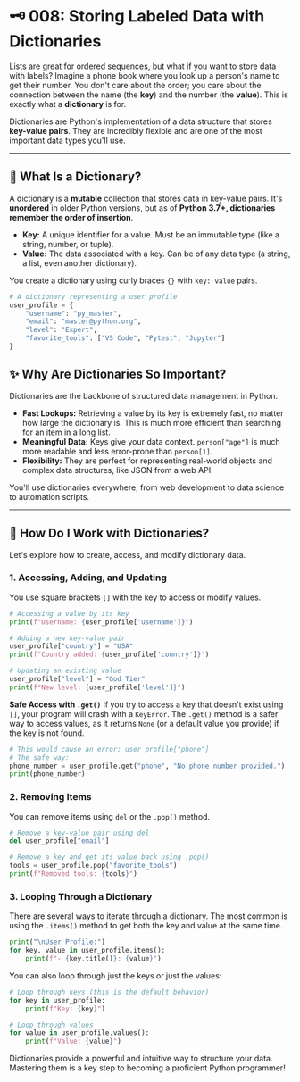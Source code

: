 # 🗝️ 008: Storing Labeled Data with Dictionaries

Lists are great for ordered sequences, but what if you want to store data with labels? Imagine a phone book where you look up a person's name to get their number. You don't care about the order; you care about the connection between the name (the **key**) and the number (the **value**). This is exactly what a **dictionary** is for.

Dictionaries are Python's implementation of a data structure that stores **key-value pairs**. They are incredibly flexible and are one of the most important data types you'll use.

---

## 🤔 What Is a Dictionary?

A dictionary is a **mutable** collection that stores data in key-value pairs. It's **unordered** in older Python versions, but as of **Python 3.7+, dictionaries remember the order of insertion**.

*   **Key:** A unique identifier for a value. Must be an immutable type (like a string, number, or tuple).
*   **Value:** The data associated with a key. Can be of any data type (a string, a list, even another dictionary).

You create a dictionary using curly braces `{}` with `key: value` pairs.

```python
# A dictionary representing a user profile
user_profile = {
    "username": "py_master",
    "email": "master@python.org",
    "level": "Expert",
    "favorite_tools": ["VS Code", "Pytest", "Jupyter"]
}
```

## ✨ Why Are Dictionaries So Important?

Dictionaries are the backbone of structured data management in Python.

*   **Fast Lookups:** Retrieving a value by its key is extremely fast, no matter how large the dictionary is. This is much more efficient than searching for an item in a long list.
*   **Meaningful Data:** Keys give your data context. `person["age"]` is much more readable and less error-prone than `person[1]`.
*   **Flexibility:** They are perfect for representing real-world objects and complex data structures, like JSON from a web API.

You'll use dictionaries everywhere, from web development to data science to automation scripts.

---

## 🚀 How Do I Work with Dictionaries?

Let's explore how to create, access, and modify dictionary data.

### 1. Accessing, Adding, and Updating

You use square brackets `[]` with the key to access or modify values.

```python
# Accessing a value by its key
print(f"Username: {user_profile['username']}")

# Adding a new key-value pair
user_profile["country"] = "USA"
print(f"Country added: {user_profile['country']}")

# Updating an existing value
user_profile["level"] = "God Tier"
print(f"New level: {user_profile['level']}")
```

**Safe Access with `.get()`**
If you try to access a key that doesn't exist using `[]`, your program will crash with a `KeyError`. The `.get()` method is a safer way to access values, as it returns `None` (or a default value you provide) if the key is not found.

```python
# This would cause an error: user_profile["phone"]
# The safe way:
phone_number = user_profile.get("phone", "No phone number provided.")
print(phone_number)
```

### 2. Removing Items

You can remove items using `del` or the `.pop()` method.

```python
# Remove a key-value pair using del
del user_profile["email"]

# Remove a key and get its value back using .pop()
tools = user_profile.pop("favorite_tools")
print(f"Removed tools: {tools}")
```

### 3. Looping Through a Dictionary

There are several ways to iterate through a dictionary. The most common is using the `.items()` method to get both the key and value at the same time.

```python
print("\nUser Profile:")
for key, value in user_profile.items():
    print(f"- {key.title()}: {value}")
```

You can also loop through just the keys or just the values:

```python
# Loop through keys (this is the default behavior)
for key in user_profile:
    print(f"Key: {key}")

# Loop through values
for value in user_profile.values():
    print(f"Value: {value}")
```

Dictionaries provide a powerful and intuitive way to structure your data. Mastering them is a key step to becoming a proficient Python programmer!
